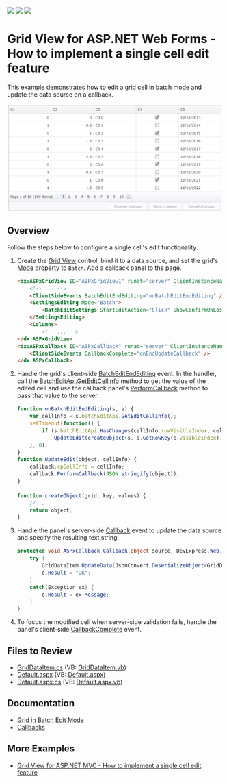 <!-- default badges list -->
![](https://img.shields.io/endpoint?url=https://codecentral.devexpress.com/api/v1/VersionRange/128540907/16.2.5%2B)
[![](https://img.shields.io/badge/Open_in_DevExpress_Support_Center-FF7200?style=flat-square&logo=DevExpress&logoColor=white)](https://supportcenter.devexpress.com/ticket/details/E430)
[![](https://img.shields.io/badge/📖_How_to_use_DevExpress_Examples-e9f6fc?style=flat-square)](https://docs.devexpress.com/GeneralInformation/403183)
<!-- default badges end -->
# Grid View for ASP.NET Web Forms - How to implement a single cell edit feature

This example demonstrates how to edit a grid cell in batch mode and update the data source on a callback.

![Single Cell Edit Feature](singleCellEdit.png)

## Overview

Follow the steps below to configure a single cell's edit functionality:

1. Create the [Grid View](https://docs.devexpress.com/AspNet/DevExpress.Web.ASPxGridView) control, bind it to a data source, and set the grid's [Mode](https://docs.devexpress.com/AspNet/DevExpress.Web.ASPxGridViewEditingSettings.Mode) property to `Batch`. Add a callback panel to the page.

    ```aspx
    <dx:ASPxGridView ID="ASPxGridView1" runat="server" ClientInstanceName="grid" KeyFieldName="ID">
        <!-- ... -->
        <ClientSideEvents BatchEditEndEditing="onBatchEditEndEditing" />
        <SettingsEditing Mode="Batch">
            <BatchEditSettings StartEditAction="Click" ShowConfirmOnLosingChanges="false" />
        </SettingsEditing>
        <Columns>
            <!-- ... -->
    </dx:ASPxGridView>
    <dx:ASPxCallback ID="ASPxCallback" runat="server" ClientInstanceName="callback" OnCallback="ASPxCallback_Callback">
        <ClientSideEvents CallbackComplete="onEndUpdateCallback" />
    </dx:ASPxCallback>
    ```

2. Handle the grid's client-side [BatchEditEndEditing](https://docs.devexpress.com/AspNet/js-ASPxClientGridView.BatchEditEndEditing) event. In the handler, call the [BatchEditApi.GetEditCellInfo](https://docs.devexpress.com/AspNet/js-ASPxClientGridViewBatchEditApi.GetEditCellInfo) method to get the value of the edited cell and use the callback panel's [PerformCallback](https://docs.devexpress.com/AspNet/js-ASPxClientCallback.PerformCallback(parameter)) method to pass that value to the server.

    ```js
    function onBatchEditEndEditing(s, e) {
        var cellInfo = s.batchEditApi.GetEditCellInfo();
        setTimeout(function() {
            if (s.batchEditApi.HasChanges(cellInfo.rowVisibleIndex, cellInfo.column.index))
                UpdateEdit(createObject(s, s.GetRowKey(e.visibleIndex), e.rowValues), cellInfo);
        }, 0);
    }
    function UpdateEdit(object, cellInfo) {
        callback.cpCellInfo = cellInfo;
        callback.PerformCallback(JSON.stringify(object));
    }

    function createObject(grid, key, values) {
        // ...
        return object;
    }
    ```

3. Handle the panel's server-side [Callback](https://docs.devexpress.com/AspNet/DevExpress.Web.ASPxCallback.Callback) event to update the data source and specify the resulting text string.

    ```csharp
    protected void ASPxCallback_Callback(object source, DevExpress.Web.CallbackEventArgs e) {
        try {
            GridDataItem.UpdateData(JsonConvert.DeserializeObject<GridDataItem>(e.Parameter));
            e.Result = "OK";
        }
        catch(Exception ex) {
            e.Result = ex.Message;
        }
    }
    ```

4. To focus the modified cell when server-side validation fails, handle the panel's client-side [CallbackComplete](https://docs.devexpress.com/AspNet/js-ASPxClientCallback.CallbackComplete) event.


## Files to Review

* [GridDataItem.cs](./CS/App_Code/Models/GridDataItem.cs) (VB: [GridDataItem.vb](./VB/App_Code/Models/GridDataItem.vb))
* [Default.aspx](./CS/Default.aspx) (VB: [Default.aspx](./VB/Default.aspx))
* [Default.aspx.cs](./CS/Default.aspx.cs) (VB: [Default.aspx.vb](./VB/Default.aspx.vb))

## Documentation

* [Grid in Batch Edit Mode](https://docs.devexpress.com/AspNet/16443/components/grid-view/concepts/edit-data/batch-edit-mode)
* [Callbacks](https://docs.devexpress.com/AspNet/402559/common-concepts/callbacks)

## More Examples

* [Grid View for ASP.NET MVC - How to implement a single cell edit feature](https://github.com/DevExpress-Examples/how-to-implement-a-single-cell-editing-feature-in-gridview-t498424)
